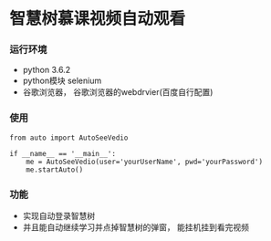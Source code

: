 # 智慧树慕课视频自动观看

### 运行环境
- python 3.6.2
- python模块 selenium
- 谷歌浏览器， 谷歌浏览器的webdrvier(百度自行配置)

### 使用
```
from auto import AutoSeeVedio

if __name__ == '__main__':
    me = AutoSeeVedio(user='yourUserName', pwd='yourPassword')
    me.startAuto()
```

### 功能
- 实现自动登录智慧树
- 并且能自动继续学习并点掉智慧树的弹窗， 能挂机挂到看完视频
